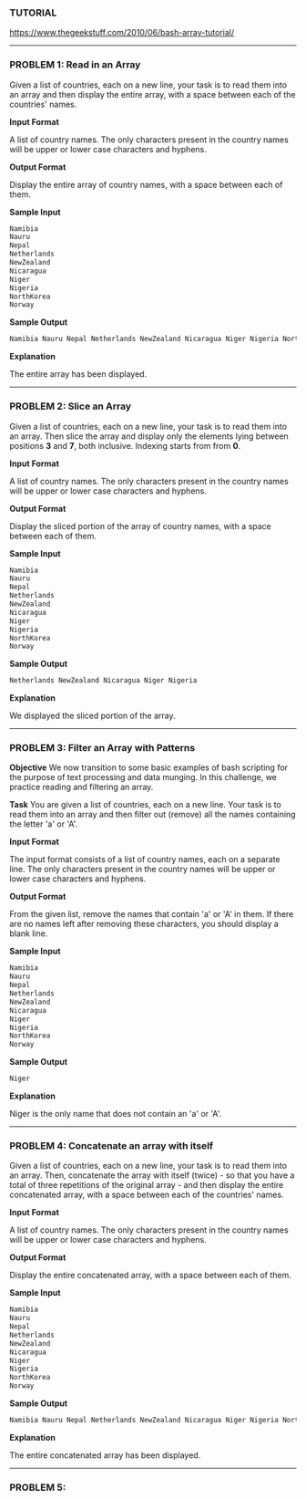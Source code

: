 ### TUTORIAL
https://www.thegeekstuff.com/2010/06/bash-array-tutorial/
***
### PROBLEM 1: Read in an Array
Given a list of countries, each on a new line, your task is to read them into an array and then display the entire array, with a space between each of the countries' names.

**Input Format**

A list of country names. The only characters present in the country names will be upper or lower case characters and hyphens.

**Output Format**

Display the entire array of country names, with a space between each of them.

**Sample Input**
```python
Namibia
Nauru
Nepal
Netherlands
NewZealand
Nicaragua
Niger
Nigeria
NorthKorea
Norway
```
**Sample Output**
```python
Namibia Nauru Nepal Netherlands NewZealand Nicaragua Niger Nigeria NorthKorea Norway
```
**Explanation**

The entire array has been displayed.
***
### PROBLEM 2: Slice an Array
Given a list of countries, each on a new line, your task is to read them into an array. Then slice the array and display only the elements lying between positions **3** and **7**, both inclusive. Indexing starts from from **0**.

**Input Format**

A list of country names. The only characters present in the country names will be upper or lower case characters and hyphens.

**Output Format**

Display the sliced portion of the array of country names, with a space between each of them.

**Sample Input**
```python
Namibia  
Nauru  
Nepal
Netherlands
NewZealand
Nicaragua
Niger
Nigeria
NorthKorea
Norway
```
**Sample Output**
```python
Netherlands NewZealand Nicaragua Niger Nigeria
```
**Explanation**

We displayed the sliced portion of the array.
***
### PROBLEM 3: Filter an Array with Patterns
**Objective**
We now transition to some basic examples of bash scripting for the purpose of text processing and data munging. In this challenge, we practice reading and filtering an array.

**Task**
You are given a list of countries, each on a new line. Your task is to read them into an array and then filter out (remove) all the names containing the letter 'a' or 'A'.

**Input Format**

The input format consists of a list of country names, each on a separate line. The only characters present in the country names will be upper or lower case characters and hyphens.

**Output Format**

From the given list, remove the names that contain 'a' or 'A' in them. If there are no names left after removing these characters, you should display a blank line.

**Sample Input**
```python
Namibia
Nauru
Nepal
Netherlands
NewZealand
Nicaragua
Niger
Nigeria
NorthKorea
Norway
```
**Sample Output**
```python
Niger
```
**Explanation**

Niger is the only name that does not contain an 'a' or 'A'.
***
### PROBLEM 4: Concatenate an array with itself
Given a list of countries, each on a new line, your task is to read them into an array. Then, concatenate the array with itself (twice) - so that you have a total of three repetitions of the original array - and then display the entire concatenated array, with a space between each of the countries' names.

**Input Format**

A list of country names. The only characters present in the country names will be upper or lower case characters and hyphens.

**Output Format**

Display the entire concatenated array, with a space between each of them.

**Sample Input**
```python
Namibia
Nauru
Nepal
Netherlands
NewZealand
Nicaragua
Niger
Nigeria
NorthKorea
Norway
```
**Sample Output**
```python
Namibia Nauru Nepal Netherlands NewZealand Nicaragua Niger Nigeria NorthKorea Norway Namibia Nauru Nepal Netherlands NewZealand Nicaragua Niger Nigeria NorthKorea Norway Namibia Nauru Nepal Netherlands NewZealand Nicaragua Niger Nigeria NorthKorea Norway
```
**Explanation**

The entire concatenated array has been displayed.
***
### PROBLEM 5: 
